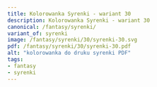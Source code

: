```yaml
---
title: Kolorowanka Syrenki - wariant 30
description: Kolorowanka Syrenki - wariant 30
canonical: /fantasy/syrenki/
variant_of: syrenki
image: /fantasy/syrenki/30/syrenki-30.svg
pdf: /fantasy/syrenki/30/syrenki-30.pdf
alt: "kolorowanka do druku syrenki PDF"
tags:
- fantasy
- syrenki
---
```

